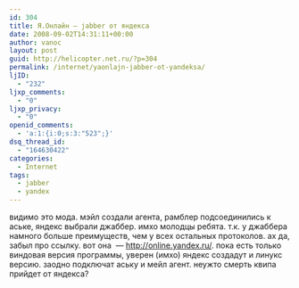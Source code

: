 ```yaml
---
id: 304
title: Я.Онлайн – jabber от яндекса
date: 2008-09-02T14:31:11+00:00
author: vanoc
layout: post
guid: http://helicopter.net.ru/?p=304
permalink: /internet/yaonlajn-jabber-ot-yandeksa/
ljID:
  - "232"
ljxp_comments:
  - "0"
ljxp_privacy:
  - "0"
openid_comments:
  - 'a:1:{i:0;s:3:"523";}'
dsq_thread_id:
  - "164630422"
categories:
  - Internet
tags:
  - jabber
  - yandex
---
```

видимо это мода. мэйл создали агента, рамблер подсоединились к аське, яндекс выбрали джаббер. имхо молодцы ребята. т.к. у джаббера намного больше преимуществ, чем у всех остальных протоколов. ах да, забыл про ссылку. вот она  &#8212; <http://online.yandex.ru/>. пока есть только виндовая версия программы, уверен (имхо) яндекс создадут и линукс версию. заодно подключат аську и мейл агент. неужто смерть квипа прийдет от яндекса?